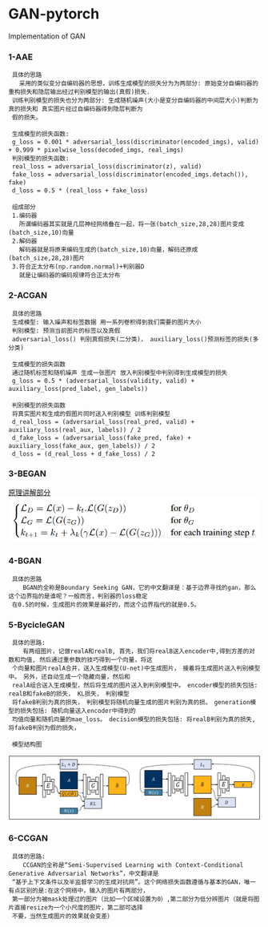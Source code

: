 # GAN-pytorch
Implementation of GAN

### 1-AAE
     具体的思路
       采用的类似变分自编码器的思想，训练生成模型的损失分为为两部分: 原始变分自编码器的重构损失和隐层输出经过判别模型的输出(真假)损失. 
     训练判别模型的损失也分为两部分: 生成随机噪声(大小是变分自编码器的中间层大小)判断为真的损失和 真实图片经过自编码器得到隐层判断为
     假的损失。
     
     生成模型的损失函数: 
     g_loss = 0.001 * adversarial_loss(discriminator(encoded_imgs), valid) + 0.999 * pixelwise_loss(decoded_imgs, real_imgs)
     判别模型的损失函数:
     real_loss = adversarial_loss(discriminator(z), valid)
     fake_loss = adversarial_loss(discriminator(encoded_imgs.detach()), fake)
     d_loss = 0.5 * (real_loss + fake_loss)
     
     组成部分
     1.编码器
       所谓编码器其实就是几层神经网络叠在一起，将一张(batch_size,28,28)图片变成(batch_size,10)向量
     2.解码器
       解码器就是将原来编码生成的(batch_size,10)向量，解码还原成(batch_size,28,28)图片
     3.符合正太分布(np.random.normal)+判别器D
       就是让编码器的编码规律符合正太分布
### 2-ACGAN
     具体的思路
     生成模型: 输入噪声和标签数据 用一系列卷积得到我们需要的图片大小
     判别模型: 预测当前图片的标签以及真假
     adversarial_loss() 判别真假损失(二分类)， auxiliary_loss()预测标签的损失(多分类) 
     
     生成模型的损失函数
     通过随机标签和随机噪声 生成一张图片 放入判别模型中判别得到生成模型的损失
     g_loss = 0.5 * (adversarial_loss(validity, valid) + auxiliary_loss(pred_label, gen_labels))
     
     判别模型的损失函数 
     将真实图片和生成的假图片同时送入判别模型 训练判别模型
     d_real_loss = (adversarial_loss(real_pred, valid) + auxiliary_loss(real_aux, labels)) / 2
     d_fake_loss = (adversarial_loss(fake_pred, fake) + auxiliary_loss(fake_aux, gen_labels)) / 2
     d_loss = (d_real_loss + d_fake_loss) / 2
### 3-BEGAN
   [原理讲解部分](https://blog.csdn.net/linmingan/article/details/79912988)
   ![BEGANLoss](https://github.com/shawroad/GAN-pytorch/blob/master/assert/BEGAN_Loss.png)
  
### 4-BGAN
     具体的思路
        BGAN的全称是Boundary Seeking GAN，它的中文翻译是：基于边界寻找的gan，那么这个边界指的是谁呢？一般而言，判别器的loss稳定
     在0.5的时候，生成图片的效果是最好的，而这个边界指代的就是0.5。　
### 5-BycicleGAN
     具体的思路:
        有两组图片，记做realA和realB, 首先，我们将realB送入encoder中,得到方差的对数和均值, 然后通过重参数的技巧得到一个向量，将这
     个向量和图片realA合并，送入生成模型(U-net)中生成图片，　接着将生成图片送入判别模型中。　另外，还自动生成一个隐藏向量，然后和
     realA组合送入生成模型，然后将生成的图片送入到判别模型中。　encoder模型的损失包括: realB和fakeB的损失， KL损失，　判别模型
     将fakeB判别为真的损失，　判别模型将随机向量生成的图片判别为真的损。　generation模型的损失包括: 随机向量送入encoder中得到的
     均值向量和随机向量的mae_loss。　decision模型的损失包括: 将realB判别为真的损失, 将fakeB判别为假的损失，
     
     模型结构图
   ![BycicleGAN模型](https://github.com/shawroad/GAN-pytorch/blob/master/assert/bicyclegan_architecture.jpg)
   
### 6-CCGAN
     具体的思路:
        CCGAN的全称是“Semi-Supervised Learning with Context-Conditional Generative Adversarial Networks”，中文翻译是
     “基于上下文条件以及半监督学习的生成对抗网”。这个网络损失函数遵循与基本的GAN，唯一有点区别的是:在这个网络中，输入的图片有两部分，
     第一部分为被mask处理过的图片（比如一个区域设置为0）,第二部分为低分辨图片（就是将图片直接resize为一个小尺度的图片，第二部可选择
     不要，当然生成图片的效果就会变差）
     
     
